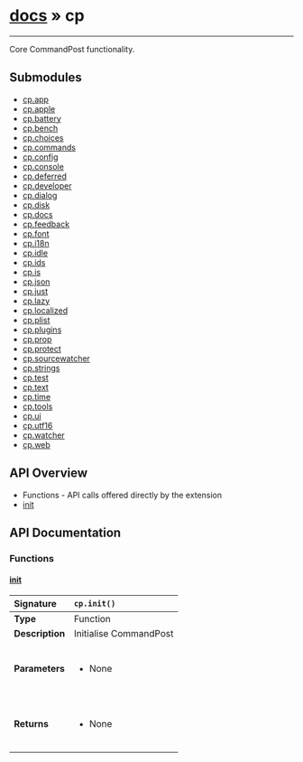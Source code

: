 # [docs](index.md) » cp
---

Core CommandPost functionality.

## Submodules
 * [cp.app](cp.app.md)
 * [cp.apple](cp.apple.md)
 * [cp.battery](cp.battery.md)
 * [cp.bench](cp.bench.md)
 * [cp.choices](cp.choices.md)
 * [cp.commands](cp.commands.md)
 * [cp.config](cp.config.md)
 * [cp.console](cp.console.md)
 * [cp.deferred](cp.deferred.md)
 * [cp.developer](cp.developer.md)
 * [cp.dialog](cp.dialog.md)
 * [cp.disk](cp.disk.md)
 * [cp.docs](cp.docs.md)
 * [cp.feedback](cp.feedback.md)
 * [cp.font](cp.font.md)
 * [cp.i18n](cp.i18n.md)
 * [cp.idle](cp.idle.md)
 * [cp.ids](cp.ids.md)
 * [cp.is](cp.is.md)
 * [cp.json](cp.json.md)
 * [cp.just](cp.just.md)
 * [cp.lazy](cp.lazy.md)
 * [cp.localized](cp.localized.md)
 * [cp.plist](cp.plist.md)
 * [cp.plugins](cp.plugins.md)
 * [cp.prop](cp.prop.md)
 * [cp.protect](cp.protect.md)
 * [cp.sourcewatcher](cp.sourcewatcher.md)
 * [cp.strings](cp.strings.md)
 * [cp.test](cp.test.md)
 * [cp.text](cp.text.md)
 * [cp.time](cp.time.md)
 * [cp.tools](cp.tools.md)
 * [cp.ui](cp.ui.md)
 * [cp.utf16](cp.utf16.md)
 * [cp.watcher](cp.watcher.md)
 * [cp.web](cp.web.md)

## API Overview
* Functions - API calls offered directly by the extension
 * [init](#init)

## API Documentation

### Functions

#### [init](#init)
| <span style="float: left;">**Signature**</span> | <span style="float: left;">`cp.init()` </span>                                                          |
| -----------------------------------------------------|---------------------------------------------------------------------------------------------------------|
| **Type**                                             | Function                                                                                         |
| **Description**                                      | Initialise CommandPost                                                                                         |
| **Parameters**                                       | <ul><br /><li>None</li><br /></ul>                                        |
| **Returns**                                          | <ul><br /><li>None</li><br /></ul>                                           |

